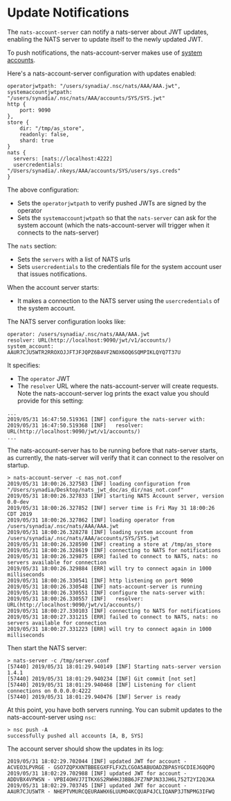 # Update Notifications

The `nats-account-server` can notify a nats-server about JWT updates, enabling the NATS server to update itself to the newly updated JWT.

To push notifications, the nats-account-server makes use of [system accounts](../../nats-server/nats_admin/sys_accounts/).

Here's a nats-account-server configuration with updates enabled:

```text
operatorjwtpath: "/users/synadia/.nsc/nats/AAA/AAA.jwt",
systemaccountjwtpath: "/users/synadia/.nsc/nats/AAA/accounts/SYS/SYS.jwt"
http {
    port: 9090
},
store {
    dir: "/tmp/as_store",
    readonly: false,
    shard: true
}
nats {
  servers: [nats://localhost:4222]
  usercredentials: "/Users/synadia/.nkeys/AAA/accounts/SYS/users/sys.creds"
}
```

The above configuration:

* Sets the `operatorjwtpath` to verify pushed JWTs are signed by the operator
* Sets the `systemaccountjwtpath` so that the `nats-server` can ask for the system account \(which the nats-account-server will trigger when it connects to the nats-server\)

The `nats` section:

* Sets the `servers` with a list of NATS urls
* Sets `usercredentials` to the credentials file for the system account user that issues notifications.

When the account server starts:

* It makes a connection to the NATS server using the `usercredentials` of the system account.

The NATS server configuration looks like:

```text
operator: /users/synadia/.nsc/nats/AAA/AAA.jwt
resolver: URL(http://localhost:9090/jwt/v1/accounts/)
system_account: AAUR7CJU5WTR2RROXOJJFTJFJQPZ6B4VF2NOX6OQ6SQMPIKLQYQ7T37U
```

It specifies:

* The `operator` JWT
* The `resolver` URL where the nats-account-server will create requests. Note the nats-account-server log prints the exact value you should provide for this setting:

```text
...
2019/05/31 16:47:50.519361 [INF] configure the nats-server with:
2019/05/31 16:47:50.519368 [INF]   resolver: URL(http://localhost:9090/jwt/v1/accounts/)
...
```

The nats-account-server has to be running before that nats-server starts, as currently, the nats-server will verify that it can connect to the resolver on startup.

```text
> nats-account-server -c nas_not.conf
2019/05/31 18:00:26.327583 [INF] loading configuration from "/Users/synadia/Desktop/nats_jwt_doc/as_dir/nas_not.conf"
2019/05/31 18:00:26.327833 [INF] starting NATS Account server, version 0.0-dev
2019/05/31 18:00:26.327852 [INF] server time is Fri May 31 18:00:26 CDT 2019
2019/05/31 18:00:26.327862 [INF] loading operator from /users/synadia/.nsc/nats/AAA/AAA.jwt
2019/05/31 18:00:26.328278 [INF] loading system account from /users/synadia/.nsc/nats/AAA/accounts/SYS/SYS.jwt
2019/05/31 18:00:26.328590 [INF] creating a store at /tmp/as_store
2019/05/31 18:00:26.328619 [INF] connecting to NATS for notifications
2019/05/31 18:00:26.329875 [ERR] failed to connect to NATS, nats: no servers available for connection
2019/05/31 18:00:26.329884 [ERR] will try to connect again in 1000 milliseconds
2019/05/31 18:00:26.330541 [INF] http listening on port 9090
2019/05/31 18:00:26.330548 [INF] nats-account-server is running
2019/05/31 18:00:26.330551 [INF] configure the nats-server with:
2019/05/31 18:00:26.330557 [INF]   resolver: URL(http://localhost:9090/jwt/v1/accounts/)
2019/05/31 18:00:27.330103 [INF] connecting to NATS for notifications
2019/05/31 18:00:27.331215 [ERR] failed to connect to NATS, nats: no servers available for connection
2019/05/31 18:00:27.331223 [ERR] will try to connect again in 1000 milliseconds
```

Then start the NATS server:

```text
> nats-server -c /tmp/server.conf
[57440] 2019/05/31 18:01:29.940149 [INF] Starting nats-server version 1.4.1
[57440] 2019/05/31 18:01:29.940234 [INF] Git commit [not set]
[57440] 2019/05/31 18:01:29.940468 [INF] Listening for client connections on 0.0.0.0:4222
[57440] 2019/05/31 18:01:29.940476 [INF] Server is ready
```

At this point, you have both servers running. You can submit updates to the nats-account-server using `nsc`:

```text
> nsc push -A
successfully pushed all accounts [A, B, SYS]
```

The account server should show the updates in its log:

```text
2019/05/31 18:02:29.702044 [INF] updated JWT for account - ACVEO3LPVRGE - GSO7ZQPXXNTBBEEGXFFLFXZLCGOA5ABUOADZBPASYGCDIEJ6QQPQ
2019/05/31 18:02:29.702988 [INF] updated JWT for account - ADDVBX4VPWSN - VPBI4OHVJ7ITKX6S2RWHHJ3BB6JFZ7NPJN33JH6L752T2YI2QJKA
2019/05/31 18:02:29.703745 [INF] updated JWT for account - AAUR7CJU5WTR - NHEPTVMURCQEURAWHX6LUUMO4KCQUAP4JCLIQANP3JTNPMG3IFWQ
```

